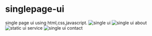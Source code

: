 # singlepage-ui
single page ui using html,css,javascript.
![single ui](https://user-images.githubusercontent.com/99266197/155597771-dd2ae8d3-0656-4374-8c62-47863c45b781.png)
![single ui about](https://user-images.githubusercontent.com/99266197/155597949-d79aa71e-aa28-418b-bd28-d98f590195cc.png)
![static ui service](https://user-images.githubusercontent.com/99266197/155598201-cbb0f53d-8223-46b3-abe2-90e63bdf2db4.png)
![single ui contact](https://user-images.githubusercontent.com/99266197/155598251-0ba576aa-2c3e-4f4c-bfd4-6fd883173557.png)
